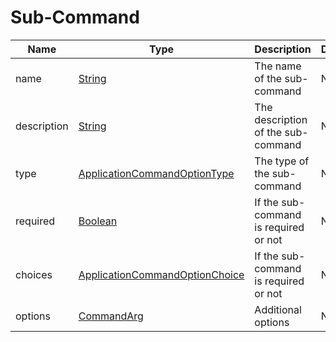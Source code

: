 # Sub-Command

| Name        | Type                                                                                                               | Description                           | Default | Required |
| ----------- | ------------------------------------------------------------------------------------------------------------------ | ------------------------------------- | ------- | -------- |
| name        | [String](https://developer.mozilla.org/en-US/docs/Web/JavaScript/Reference/Global_Objects/String)                  | The name of the sub-command           | None    | Yes      |
| description | [String](https://developer.mozilla.org/en-US/docs/Web/JavaScript/Reference/Global_Objects/String)                  | The description of the sub-command    | None    | Yes      |
| type        | [ApplicationCommandOptionType](https://discord.js.org/#/docs/main/stable/typedef/ApplicationCommandOptionType)     | The type of the sub-command           | None    | No       |
| required    | [Boolean](https://developer.mozilla.org/en-US/docs/Web/JavaScript/Reference/Global_Objects/Boolean)                | If the sub-command is required or not | None    | No       |
| choices     | [ApplicationCommandOptionChoice](https://discord.js.org/#/docs/main/stable/typedef/ApplicationCommandOptionChoice) | If the sub-command is required or not | None    | No       |
| options     | [CommandArg](./CommandArg.md)                                                                                      | Additional options                    | None    | No       |
